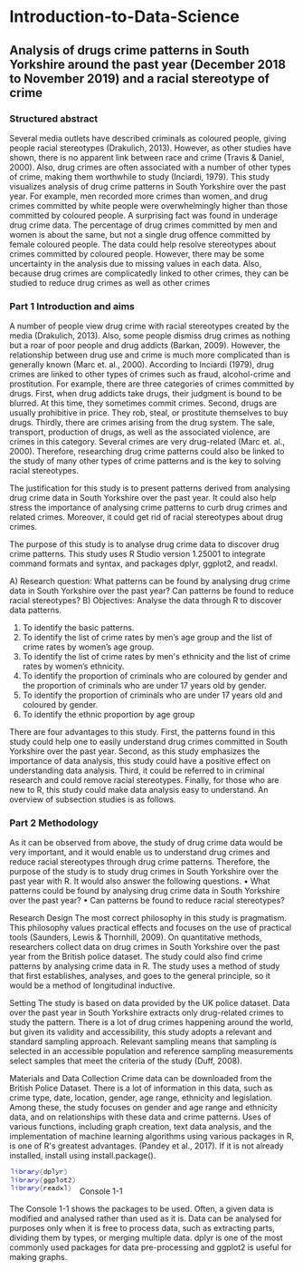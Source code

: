 # Introduction-to-Data-Science
## Analysis of drugs crime patterns in South Yorkshire around the past year (December 2018 to November 2019) and a racial stereotype of crime

### Structured abstract
Several media outlets have described criminals as coloured people, giving people racial stereotypes (Drakulich, 2013). However, as other studies have shown, there is no apparent link between race and crime (Travis & Daniel, 2000). Also, drug crimes are often associated with a number of other types of crime, making them worthwhile to study (Inciardi, 1979). This study visualizes analysis of drug crime patterns in South Yorkshire over the past year. For example, men recorded more crimes than women, and drug crimes committed by white people were overwhelmingly higher than those committed by coloured people. A surprising fact was found in underage drug crime data. The percentage of drug crimes committed by men and women is about the same, but not a single drug offence committed by female coloured people. The data could help resolve stereotypes about crimes committed by coloured people. However, there may be some uncertainty in the analysis due to missing values in each data. Also, because drug crimes are complicatedly linked to other crimes, they can be studied to reduce drug crimes as well as other crimes

### Part 1 Introduction and aims
A number of people view drug crime with racial stereotypes created by the media (Drakulich, 2013). Also, some people dismiss drug crimes as nothing but a roar of poor people and drug addicts (Barkan, 2009). However, the relationship between drug use and crime is much more complicated than is generally known (Marc et. al., 2000). According to Inciardi (1979), drug crimes are linked to other types of crimes such as fraud, alcohol-crime and prostitution. For example, there are three categories of crimes committed by drugs. First, when drug addicts take drugs, their judgment is bound to be blurred. At this time, they sometimes commit crimes. Second, drugs are usually prohibitive in price. They rob, steal, or prostitute themselves to buy drugs. Thirdly, there are crimes arising from the drug system. The sale, transport, production of drugs, as well as the associated violence, are crimes in this category. Several crimes are very drug-related (Marc et. al., 2000). Therefore, researching drug crime patterns could also be linked to the study of many other types of crime patterns and is the key to solving racial stereotypes.

The justification for this study is to present patterns derived from analysing drug crime data in South Yorkshire over the past year. It could also help stress the importance of analysing crime patterns to curb drug crimes and related crimes. Moreover, it could get rid of racial stereotypes about drug crimes.

The purpose of this study is to analyse drug crime data to discover drug crime patterns. This study uses R Studio version 1.25001 to integrate command formats and syntax, and packages dplyr, ggplot2, and readxl.

A)	Research question:
What patterns can be found by analysing drug crime data in South Yorkshire over the past year? Can patterns be found to reduce racial stereotypes?
B)	Objectives: Analyse the data through R to discover data patterns.
1)	To identify the basic patterns.
2)	To identify the list of crime rates by men’s age group and the list of crime rates by women’s age group.
3)	To identify the list of crime rates by men's ethnicity and the list of crime rates by women’s ethnicity.
4)	To identify the proportion of criminals who are coloured by gender and the proportion of criminals who are under 17 years old by gender.
5)	To identify the proportion of criminals who are under 17 years old and coloured by gender.
6)	To identify the ethnic proportion by age group

There are four advantages to this study. First, the patterns found in this study could help one to easily understand drug crimes committed in South Yorkshire over the past year. Second, as this study emphasizes the importance of data analysis, this study could have a positive effect on understanding data analysis. Third, it could be referred to in criminal research and could remove racial stereotypes. Finally, for those who are new to R, this study could make data analysis easy to understand. An overview of subsection studies is as follows.

### Part 2 Methodology
As it can be observed from above, the study of drug crime data would be very important, and it would enable us to understand drug crimes and reduce racial stereotypes through drug crime patterns. Therefore, the purpose of the study is to study drug crimes in South Yorkshire over the past year with R.
It would also answer the following questions.
•	What patterns could be found by analysing drug crime data in South Yorkshire over the past year?
•	Can patterns be found to reduce racial stereotypes?

Research Design
The most correct philosophy in this study is pragmatism. This philosophy values practical effects and focuses on the use of practical tools (Saunders, Lewis & Thornhill, 2009). On quantitative methods, researchers collect data on drug crimes in South Yorkshire over the past year from the British police dataset. The study could also find crime patterns by analysing crime data in R. The study uses a method of study that first establishes, analyses, and goes to the general principle, so it would be a method of longitudinal inductive.

Setting
The study is based on data provided by the UK police dataset. Data over the past year in South Yorkshire extracts only drug-related crimes to study the pattern. There is a lot of drug crimes happening around the world, but given its validity and accessibility, this study adopts a relevant and standard sampling approach. Relevant sampling means that sampling is selected in an accessible population and reference sampling measurements select samples that meet the criteria of the study (Duff, 2008).

Materials and Data Collection
Crime data can be downloaded from the British Police Dataset. There is a lot of information in this data, such as crime type, date, location, gender, age range, ethnicity and legislation. Among these, the study focuses on gender and age range and ethnicity data, and on relationships with these data and crime patterns. 
Uses of various functions, including graph creation, text data analysis, and the implementation of machine learning algorithms using various packages in R, is one of R's greatest advantages. (Pandey et al., 2017). If it is not already installed, install using install.package().
 
![Figure1](https://github.com/myaqueenas/Introduction-to-Data-Science/blob/main/Console/1.PNG?raw=true)
Console 1-1

The Console 1-1 shows the packages to be used. Often, a given data is modified and analysed rather than used as it is. Data can be analysed for purposes only when it is free to process data, such as extracting parts, dividing them by types, or merging multiple data. dplyr is one of the most commonly used packages for data pre-processing and ggplot2 is useful for making graphs. 
